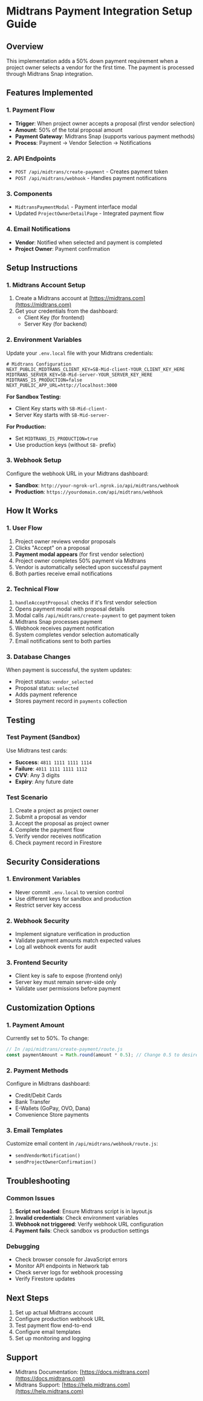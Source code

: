 # Midtrans Payment Integration Setup Guide

## Overview
This implementation adds a 50% down payment requirement when a project owner selects a vendor for the first time. The payment is processed through Midtrans Snap integration.

## Features Implemented

### 1. Payment Flow
- **Trigger**: When project owner accepts a proposal (first vendor selection)
- **Amount**: 50% of the total proposal amount
- **Payment Gateway**: Midtrans Snap (supports various payment methods)
- **Process**: Payment → Vendor Selection → Notifications

### 2. API Endpoints
- `POST /api/midtrans/create-payment` - Creates payment token
- `POST /api/midtrans/webhook` - Handles payment notifications

### 3. Components
- `MidtransPaymentModal` - Payment interface modal
- Updated `ProjectOwnerDetailPage` - Integrated payment flow

### 4. Email Notifications
- **Vendor**: Notified when selected and payment is completed
- **Project Owner**: Payment confirmation

## Setup Instructions

### 1. Midtrans Account Setup
1. Create a Midtrans account at [https://midtrans.com](https://midtrans.com)
2. Get your credentials from the dashboard:
   - Client Key (for frontend)
   - Server Key (for backend)

### 2. Environment Variables
Update your `.env.local` file with your Midtrans credentials:

```env
# Midtrans Configuration
NEXT_PUBLIC_MIDTRANS_CLIENT_KEY=SB-Mid-client-YOUR_CLIENT_KEY_HERE
MIDTRANS_SERVER_KEY=SB-Mid-server-YOUR_SERVER_KEY_HERE
MIDTRANS_IS_PRODUCTION=false
NEXT_PUBLIC_APP_URL=http://localhost:3000
```

**For Sandbox Testing:**
- Client Key starts with `SB-Mid-client-`
- Server Key starts with `SB-Mid-server-`

**For Production:**
- Set `MIDTRANS_IS_PRODUCTION=true`
- Use production keys (without `SB-` prefix)

### 3. Webhook Setup
Configure the webhook URL in your Midtrans dashboard:
- **Sandbox**: `http://your-ngrok-url.ngrok.io/api/midtrans/webhook`
- **Production**: `https://yourdomain.com/api/midtrans/webhook`

## How It Works

### 1. User Flow
1. Project owner reviews vendor proposals
2. Clicks "Accept" on a proposal
3. **Payment modal appears** (for first vendor selection)
4. Project owner completes 50% payment via Midtrans
5. Vendor is automatically selected upon successful payment
6. Both parties receive email notifications

### 2. Technical Flow
1. `handleAcceptProposal` checks if it's first vendor selection
2. Opens payment modal with proposal details
3. Modal calls `/api/midtrans/create-payment` to get payment token
4. Midtrans Snap processes payment
5. Webhook receives payment notification
6. System completes vendor selection automatically
7. Email notifications sent to both parties

### 3. Database Changes
When payment is successful, the system updates:
- Project status: `vendor_selected`
- Proposal status: `selected`
- Adds payment reference
- Stores payment record in `payments` collection

## Testing

### Test Payment (Sandbox)
Use Midtrans test cards:
- **Success**: `4811 1111 1111 1114`
- **Failure**: `4011 1111 1111 1112`
- **CVV**: Any 3 digits
- **Expiry**: Any future date

### Test Scenario
1. Create a project as project owner
2. Submit a proposal as vendor
3. Accept the proposal as project owner
4. Complete the payment flow
5. Verify vendor receives notification
6. Check payment record in Firestore

## Security Considerations

### 1. Environment Variables
- Never commit `.env.local` to version control
- Use different keys for sandbox and production
- Restrict server key access

### 2. Webhook Security
- Implement signature verification in production
- Validate payment amounts match expected values
- Log all webhook events for audit

### 3. Frontend Security
- Client key is safe to expose (frontend only)
- Server key must remain server-side only
- Validate user permissions before payment

## Customization Options

### 1. Payment Amount
Currently set to 50%. To change:
```javascript
// In /api/midtrans/create-payment/route.js
const paymentAmount = Math.round(amount * 0.5); // Change 0.5 to desired percentage
```

### 2. Payment Methods
Configure in Midtrans dashboard:
- Credit/Debit Cards
- Bank Transfer
- E-Wallets (GoPay, OVO, Dana)
- Convenience Store payments

### 3. Email Templates
Customize email content in `/api/midtrans/webhook/route.js`:
- `sendVendorNotification()`
- `sendProjectOwnerConfirmation()`

## Troubleshooting

### Common Issues
1. **Script not loaded**: Ensure Midtrans script is in layout.js
2. **Invalid credentials**: Check environment variables
3. **Webhook not triggered**: Verify webhook URL configuration
4. **Payment fails**: Check sandbox vs production settings

### Debugging
- Check browser console for JavaScript errors
- Monitor API endpoints in Network tab
- Check server logs for webhook processing
- Verify Firestore updates

## Next Steps
1. Set up actual Midtrans account
2. Configure production webhook URL
3. Test payment flow end-to-end
4. Configure email templates
5. Set up monitoring and logging

## Support
- Midtrans Documentation: [https://docs.midtrans.com](https://docs.midtrans.com)
- Midtrans Support: [https://help.midtrans.com](https://help.midtrans.com)
